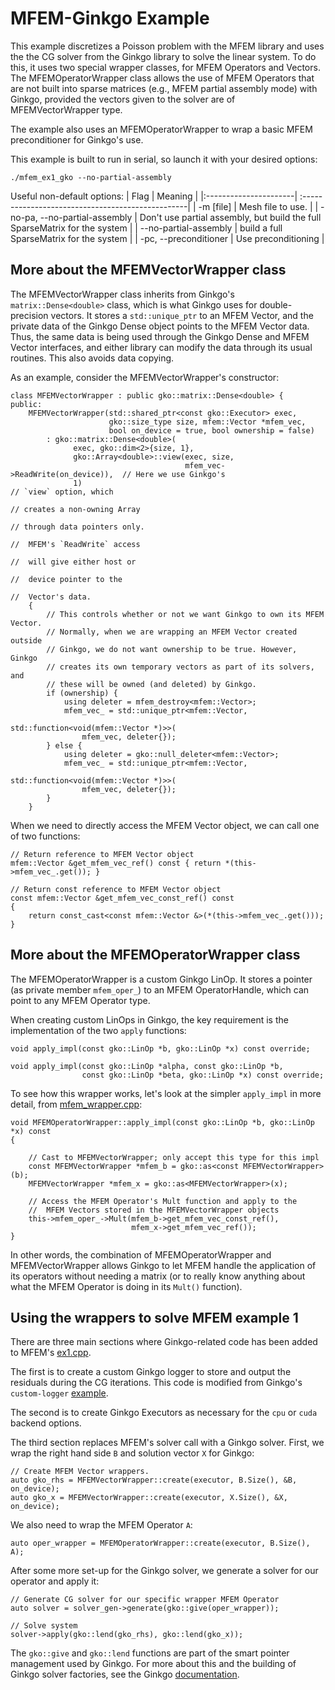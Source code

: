 # MFEM-Ginkgo Example

This example discretizes a Poisson problem with the MFEM library and uses the 
the CG solver from the Ginkgo library to solve the linear system.  To do 
this, it uses two special wrapper classes, for MFEM Operators and Vectors.  The 
MFEMOperatorWrapper class allows the use of MFEM Operators that are not built into
sparse matrices (e.g., MFEM partial assembly mode) with Ginkgo, provided the vectors
given to the solver are of MFEMVectorWrapper type.

The example also uses an MFEMOperatorWrapper to wrap a basic MFEM preconditioner for 
Ginkgo's use.

This example is built to run in serial, so launch it with your desired options:
```
./mfem_ex1_gko --no-partial-assembly
```

Useful non-default options:
|   Flag                | Meaning                                           |
|:----------------------| :-------------------------------------------------|
|  -m [file]            | Mesh file to use.                                 |
| -no-pa,  --no-partial-assembly | Don't use partial assembly, but build the full SparseMatrix for the system  |
| --no-partial-assembly | build a full SparseMatrix for the system          |
| -pc, --preconditioner | Use preconditioning                               |


## More about the MFEMVectorWrapper class

The MFEMVectorWrapper class inherits from Ginkgo's `matrix::Dense<double>` class,
which is what Ginkgo uses for double-precision vectors.  It stores a 
`std::unique_ptr` to an MFEM Vector, and the private data of the Ginkgo Dense
object points to the MFEM Vector data.  Thus, the same data is being used 
through the Ginkgo Dense and MFEM Vector interfaces, and either library
can modify the data through its usual routines.  This also avoids data copying.

As an example, consider the MFEMVectorWrapper's constructor:

```
class MFEMVectorWrapper : public gko::matrix::Dense<double> {
public:
    MFEMVectorWrapper(std::shared_ptr<const gko::Executor> exec,
                      gko::size_type size, mfem::Vector *mfem_vec,
                      bool on_device = true, bool ownership = false)
        : gko::matrix::Dense<double>(
              exec, gko::dim<2>{size, 1},
              gko::Array<double>::view(exec, size,
                                       mfem_vec->ReadWrite(on_device)),  // Here we use Ginkgo's 
              1)                                                         // `view` option, which 
                                                                         // creates a non-owning Array
                                                                         // through data pointers only.
                                                                         //  MFEM's `ReadWrite` access 
                                                                         //  will give either host or 
                                                                         //  device pointer to the 
                                                                         //  Vector's data.
    {
        // This controls whether or not we want Ginkgo to own its MFEM Vector.
        // Normally, when we are wrapping an MFEM Vector created outside 
        // Ginkgo, we do not want ownership to be true. However, Ginkgo
        // creates its own temporary vectors as part of its solvers, and 
        // these will be owned (and deleted) by Ginkgo. 
        if (ownership) {
            using deleter = mfem_destroy<mfem::Vector>;
            mfem_vec_ = std::unique_ptr<mfem::Vector,
                                        std::function<void(mfem::Vector *)>>(
                mfem_vec, deleter{});
        } else {
            using deleter = gko::null_deleter<mfem::Vector>;
            mfem_vec_ = std::unique_ptr<mfem::Vector,
                                        std::function<void(mfem::Vector *)>>(
                mfem_vec, deleter{});
        }
    }
```

When we need to directly access the MFEM Vector object, we can call one of two 
functions:

```
// Return reference to MFEM Vector object
mfem::Vector &get_mfem_vec_ref() const { return *(this->mfem_vec_.get()); }

// Return const reference to MFEM Vector object
const mfem::Vector &get_mfem_vec_const_ref() const
{
    return const_cast<const mfem::Vector &>(*(this->mfem_vec_.get()));
}
```

## More about the MFEMOperatorWrapper class

The MFEMOperatorWrapper is a custom Ginkgo LinOp.  It stores a pointer (as private
member `mfem_oper_`) to an MFEM OperatorHandle, which can point to any MFEM Operator type.  

When creating custom LinOps in Ginkgo, the key requirement is the implementation
of the two `apply` functions:

```
void apply_impl(const gko::LinOp *b, gko::LinOp *x) const override;

void apply_impl(const gko::LinOp *alpha, const gko::LinOp *b,
                const gko::LinOp *beta, gko::LinOp *x) const override;
```

To see how this wrapper works, let's look at the simpler `apply_impl` in more detail,
from [mfem_wrapper.cpp](./mfem_wrapper.cpp):

```
void MFEMOperatorWrapper::apply_impl(const gko::LinOp *b, gko::LinOp *x) const
{

    // Cast to MFEMVectorWrapper; only accept this type for this impl
    const MFEMVectorWrapper *mfem_b = gko::as<const MFEMVectorWrapper>(b);
    MFEMVectorWrapper *mfem_x = gko::as<MFEMVectorWrapper>(x);

    // Access the MFEM Operator's Mult function and apply to the 
    //  MFEM Vectors stored in the MFEMVectorWrapper objects 
    this->mfem_oper_->Mult(mfem_b->get_mfem_vec_const_ref(),
                           mfem_x->get_mfem_vec_ref());
}
```

In other words, the combination of MFEMOperatorWrapper and MFEMVectorWrapper allows 
Ginkgo to let MFEM handle the application of its operators without needing a matrix
(or to really know anything about what the MFEM Operator is doing in its `Mult()` function).

## Using the wrappers to solve MFEM example 1

There are three main sections where Ginkgo-related code has been added to MFEM's [ex1.cpp](https://github.com/mfem/mfem/blob/master/examples/ex1.cpp).

The first is to create a custom Ginkgo logger to store and output the residuals during
the CG iterations.  This code is modified from Ginkgo's `custom-logger` [example](https://github.com/ginkgo-project/ginkgo/tree/develop/examples/custom-logger).

The second is to create Ginkgo Executors as necessary for the `cpu` or `cuda` backend options.

The third section replaces MFEM's solver call with a Ginkgo solver. First, we wrap the 
right hand side `B` and solution vector `X` for Ginkgo:

```
// Create MFEM Vector wrappers.
auto gko_rhs = MFEMVectorWrapper::create(executor, B.Size(), &B, on_device);
auto gko_x = MFEMVectorWrapper::create(executor, X.Size(), &X, on_device);
```

We also need to wrap the MFEM Operator `A`:

```
auto oper_wrapper = MFEMOperatorWrapper::create(executor, B.Size(), A);
```

After some more set-up for the Ginkgo solver, we generate a solver for our 
operator and apply it:

```
// Generate CG solver for our specific wrapper MFEM Operator
auto solver = solver_gen->generate(gko::give(oper_wrapper));
    
// Solve system
solver->apply(gko::lend(gko_rhs), gko::lend(gko_x));
```

The `gko::give` and `gko::lend` functions are part of the smart pointer
management used by Ginkgo.  For more about this and the building of 
Ginkgo solver factories, see the Ginkgo [documentation](https://ginkgo-project.github.io/ginkgo/doc/develop/). 
